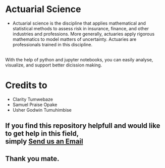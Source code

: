 # Actuarial Science
- Actuarial science is the discipline that applies mathematical and statistical methods to assess risk in insurance, finance, and other industries and professions. More generally, actuaries apply rigorous mathematics to model matters of uncertainty. Actuaries are professionals trained in this discipline. 
<br>
With the help of python and jupyter notebooks, you can easily analyse, visualize, and support better dicission making.

# Credits to 
* Clarity Tumwebaze
* Samuel Praise Opake
* Usher Godwin Tumuhimbise
## If you find this repository helpfull and would like to get help in this field, <br> simply <a href="mailto:godwintumuhimbise96@gmail.com">Send us an Email </a>
## Thank you mate.
